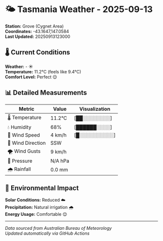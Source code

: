 # 🌤️ Tasmania Weather - 2025-09-13

**Station:** Grove (Cygnet Area)  
**Coordinates:** -43.1647,147.0584  
**Last Updated:** 20250913123000

## 🌡️ Current Conditions

**Weather:** - ☀️  
**Temperature:** 11.2°C (feels like 9.4°C)  
**Comfort Level:** Perfect 😌

## 📊 Detailed Measurements

| Metric | Value | Visualization |
|--------|-------|---------------|
| 🌡️ Temperature | 11.2°C | [██░░░░░░░░] |
| 💧 Humidity | 68% | [██████░░░░] |
| 💨 Wind Speed | 4 km/h | [█░░░░░░░░░░] |
| 🧭 Wind Direction | SSW | |
| 🌪️ Wind Gusts | 9 km/h | |
| 🔽 Pressure | N/A hPa | |
| 🌧️ Rainfall | 0.0 mm | |

## 🌱 Environmental Impact

**Solar Conditions:** Reduced ☁️  
**Precipitation:** Natural irrigation 🌧️  
**Energy Usage:** Comfortable 😌

---
*Data sourced from Australian Bureau of Meteorology*  
*Updated automatically via GitHub Actions*
